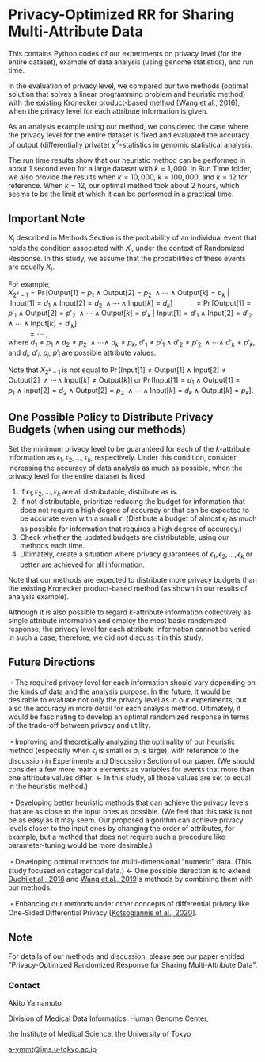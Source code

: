 # Privacy-Optimized RR for Sharing Multi-Attribute Data

This contains Python codes of our experiments on privacy level (for the entire dataset), example of data analysis (using genome statistics), and run time.

In the evaluation of privacy level, we compared our two methods (optimal solution that solves a linear programming problem and heuristic method) with the existing Kronecker product-based method [[Wang et al., 2016](https://ceur-ws.org/Vol-1558/paper35.pdf)], when the privacy level for each attribute information is given. 

As an analysis example using our method, we considered the case where the privacy level for the entire dataset is fixed and evaluated the accuracy of output (differentially private) $\chi^2$-statistics in genomic statistical analysis.

The run time results show that our heuristic method can be performed in about $1$ second even for a large dataset with $k = 1,000$. In Run Time folder, we also provide the results when $k = 10,000$, $k = 100,000$, and $k = 12$ for reference. When $k = 12$, our optimal method took about $2$ hours, which seems to be the limit at which it can be performed in a practical time.

## Important Note
$X_j$ described in Methods Section is the probability of an individual event that holds the condition associated with $X_j$, under the context of Randomized Response. In this study, we assume that the probabilities of these events are equally $X_j$.

For example,  
$X_{2^k - 1} = \Pr[\mathrm{Output}[1] = p_1 \ \land \ \mathrm{Output}[2] = p_2 \ \land \cdots \land \mathrm{Output}[k] = p_k \ | \ \mathrm{Input}[1] = d_1 \ \land \ \mathrm{Input}[2] = d_2 \ \land \cdots \land \mathrm{Input}[k] = d_k]$
$\ \ \ \ \ \ \ \ \ \ = \Pr[\mathrm{Output}[1] = p'_1 \ \land \ \mathrm{Output}[2] = p'_2 \ \land \cdots \land \mathrm{Output}[k] = p'_k \ | \ \mathrm{Input}[1] = d'_1 \ \land \ \mathrm{Input}[2] = d'_2 \ \land \cdots \land \mathrm{Input}[k] = d'_k]$  
$\ \ \ \ \ \ \ \ \ \ = \cdots$   ,  
where $d_1 \neq p_1 \ \land \ d_2 \neq p_2 \ \land \cdots \land \ d_k \neq p_k$, $d'_1 \neq p'_1 \ \land \ d'_2 \neq p'_2 \ \land \cdots \land \ d'_k \neq p'_k$, and $d_i, \ d'_i, \ p_i, \ p'_i$ are possible attribute values.

Note that $X_{2^k - 1}$ is not equal to $\Pr[\mathrm{Input}[1] \neq \mathrm{Output}[1] \ \land \ \mathrm{Input}[2] \neq \mathrm{Output}[2] \ \land \cdots \land \ \mathrm{Input}[k] \neq \mathrm{Output}[k]]$ or $\Pr[\mathrm{Input}[1] = d_1 \ \land \ \mathrm{Output}[1] = p_1 \ \land \ \mathrm{Input}[2] = d_2 \ \land \ \mathrm{Output}[2] = p_2 \ \land \cdots \land \mathrm{Input}[k] = d_k \ \land \ \mathrm{Output}[k] = p_k]$.

## One Possible Policy to Distribute Privacy Budgets (when using our methods)

Set the minimum privacy level to be guaranteed for each of the $k$-attribute information as $\epsilon_1, \epsilon_2, \dots, \epsilon_k$, respectively. Under this condition, consider increasing the accuracy of data analysis as much as possible, when the privacy level for the entire dataset is fixed.

1. If $\epsilon_1, \epsilon_2, \dots, \epsilon_k$ are all distributable, distribute as is.
2. If not distributable, prioritize reducing the budget for information that does not require a high degree of accuracy or that can be expected to be accurate even with a small $\epsilon$. (Distibute a budget of almost $\epsilon_i$ as much as possible for information that requires a high degree of accuracy.)
3. Check whether the updated budgets are distributable, using our methods each time.
4. Ultimately, create a situation where privacy guarantees of $\epsilon_1, \epsilon_2, \dots, \epsilon_k$ or better are achieved for all information.

Note that our methods are expected to distribute more privacy budgets than the existing Kronecker product-based method (as shown in our results of analysis example).

Although it is also possible to regard $k$-attribute information collectively as single attribute information and employ the most basic randomized response, the privacy level for each attribute information cannot be varied in such a case; therefore, we did not discuss it in this study.

## Future Directions
・The required privacy level for each information should vary depending on the kinds of data and the analysis purpose. In the future, it would be desirable to evaluate not only the privacy level as in our experiments, but also the accuracy in more detail for each analysis method. Ultimately, it would be fascinating to develop an optimal randomized response in terms of the trade-off between privacy and utility.

・Improving and theoretically analyzing the optimality of our heuristic method (especially when $\epsilon_i$ is small or $a_i$ is large), with reference to the discussion in Experiments and Discussion Section of our paper. (We should consider a few more matrix elements as variables for events that more than one attribute values differ. ← In this study, all those values are set to equal in the heuristic method.)

・Developing better heuristic methods that can achieve the privacy levels that are as close to the input ones as possible. (We feel that this task is not be as easy as it may seem. Our proposed algorithm can achieve privacy levels closer to the input ones by changing the order of attributes, for example, but a method that does not require such a procedure like parameter-tuning would be more desirable.) 

・Developing optimal methods for multi-dimensional "numeric" data. (This study focused on categorical data.) ← One possible derection is to extend [Duchi et al., 2018](https://doi.org/10.1080/01621459.2017.1389735) and [Wang et al., 2019](https://ieeexplore.ieee.org/abstract/document/8731512)'s methods by combining them with our methods.

・Enhancing our methods under other concepts of differential privacy like One-Sided Differential Privacy [[Kotsogiannis et al., 2020](https://ieeexplore.ieee.org/document/9101725)].

## Note

For details of our methods and discussion, please see our paper entitled "Privacy-Optimized Randomized Response for Sharing Multi-Attribute Data".

### Contact
Akito Yamamoto

Division of Medical Data Informatics, Human Genome Center,

the Institute of Medical Science, the University of Tokyo

a-ymmt@ims.u-tokyo.ac.jp

